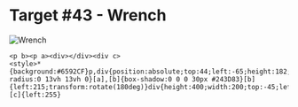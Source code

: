 # Target #43 - Wrench

![Wrench](https://cssbattle.dev/targets/43.png)

```
<p b><p a><div></div><div c>
<style>*{background:#6592CF}p,div{position:absolute;top:44;left:-65;height:182;width:250;background:#6592CF;border-radius:0 13vh 13vh 0}[a],[b]{box-shadow:0 0 0 30px #243D83}[b]{left:215;transform:rotate(180deg)}div{height:400;width:200;top:-45;left:-55;}[c]{left:255}
```
